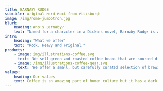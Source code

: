 ```yaml
---
title: BARNABY RUDGE
subtitle: Original Hard Rock from Pittsburgh
image: /img/home-jumbotron.jpg
blurb:
    heading: Who's Barnaby?
    text: "Named for a character in a Dickens novel, Barnaby Rudge is a trio of Pittsburgh musicians playing heavy rock and roll."
intro:
    heading: "What we offer"
    text: "Rock. Heavy and original."
products:
    - image: img/illustrations-coffee.svg
      text: "We sell green and roasted coffee beans that are sourced directly from independent farmers and farm cooperatives. We’re proud to offer a variety of coffee beans grown with great care for the environment and local communities. Check our post or contact us directly for current availability."
    - image: /img/illustrations-coffee-gear.svg
      text: "We offer a small, but carefully curated selection of brewing gear and tools for every taste and experience level. No matter if you roast your own beans or just bought your first french press, you’ll find a gadget to fall in love with in our shop."
values:
    heading: Our values
    text: Coffee is an amazing part of human culture but it has a dark side too – one of colonialism and mindless abuse of natural resources and human lives. We want to turn this around and return the coffee trade to the drink’s exhilarating, empowering and unifying nature.
---
```


